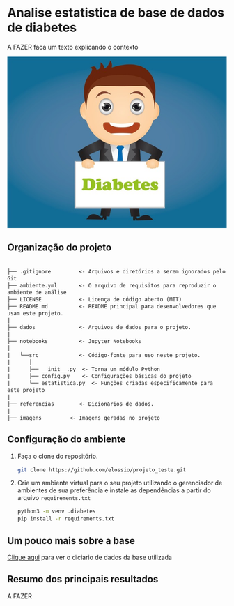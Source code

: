 # Analise estatistica de base de dados de diabetes

A FAZER faca um texto explicando o contexto

![imagem](imagens/diabetes.jpg)

## Organização do projeto

```

├── .gitignore         <- Arquivos e diretórios a serem ignorados pelo Git
├── ambiente.yml       <- O arquivo de requisitos para reproduzir o ambiente de análise
├── LICENSE            <- Licença de código aberto (MIT)
├── README.md          <- README principal para desenvolvedores que usam este projeto.
|
├── dados              <- Arquivos de dados para o projeto.
|
├── notebooks          <- Jupyter Notebooks
│
|   └──src             <- Código-fonte para uso neste projeto.
|      │
|      ├── __init__.py  <- Torna um módulo Python
|      ├── config.py    <- Configurações básicas do projeto
|      └── estatistica.py  <- Funções criadas especificamente para este projeto
|
├── referencias        <- Dicionários de dados.
|
├── imagens         <- Imagens geradas no projeto

```

## Configuração do ambiente

1. Faça o clone do repositório.

    ```bash
    git clone https://github.com/elossio/projeto_teste.git
    ```

2. Crie um ambiente virtual para o seu projeto utilizando o gerenciador de ambientes de sua preferência e instale as dependências a partir do arquivo `requirements.txt`
    
      ```bash
      python3 -m venv .diabetes
      pip install -r requirements.txt
      ```

## Um pouco mais sobre a base

[Clique aqui](referencias/01_dicionario_de_dados.md) para ver o diciario de dados da base utilizada

## Resumo dos principais resultados

A FAZER